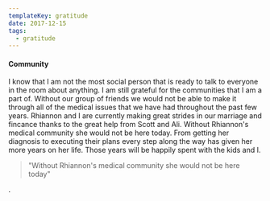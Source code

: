 ```yaml
---
templateKey: gratitude
date: 2017-12-15
tags:
  - gratitude
---
```


#### Community

I know that I am not the most social person that is ready to talk to everyone
in the room about anything. I am still grateful for the communities that I am a
part of. Without our group of friends we would not be able to make it through
all of the medical issues that we have had throughout the past few years.
Rhiannon and I are currently making great strides in our marriage and fincance
thanks to the great help from Scott and Ali. Without Rhiannon's medical
community she would not be here today. From getting her diagnosis to executing
their plans every step along the way has given her more years on her life.
Those years will be happily spent with the kids and I.

> "Without Rhiannon's medical community she would not be here today"

.
